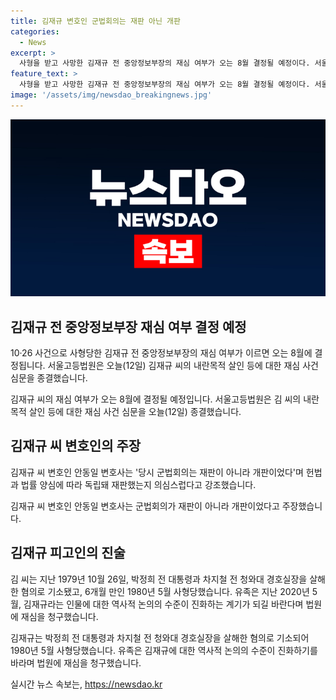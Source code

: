 ```yaml
---
title: 김재규 변호인 군법회의는 재판 아닌 개판
categories:
  - News
excerpt: >
  사형을 받고 사망한 김재규 전 중앙정보부장의 재심 여부가 오는 8월 결정될 예정이다. 서울고등법원은 김재규의 내란목적 살인 등에 대한 재심 사건 심문을 종결하며, 군법회의의 공정성을 의심하는 변호인의 주장과 김재규의 마지막 진술 등이 논란이 되고 있다. 김재규는 1979년에 박정희 대통령과 차지철 전 청와대 경호실장을 살해한 혐의로 사형을 받았으나, 유족은 재심을 청구하며 국내적인 주목을 받고 있다.
feature_text: >
  사형을 받고 사망한 김재규 전 중앙정보부장의 재심 여부가 오는 8월 결정될 예정이다. 서울고등법원은 김재규의 내란목적 살인 등에 대한 재심 사건 심문을 종결하며, 군법회의의 공정성을 의심하는 변호인의 주장과 김재규의 마지막 진술 등이 논란이 되고 있다. 김재규는 1979년에 박정희 대통령과 차지철 전 청와대 경호실장을 살해한 혐의로 사형을 받았으나, 유족은 재심을 청구하며 국내적인 주목을 받고 있다.
image: '/assets/img/newsdao_breakingnews.jpg'
---
```


<p><img src="/assets/img/newsdao_breakingnews.jpg" alt="firstkoreanews 속보" /></p>

<h2 data-ke-size="size26">김재규 전 중앙정보부장 재심 여부 결정 예정</h2>

<p data-ke-size="size16">10·26 사건으로 사형당한 김재규 전 중앙정보부장의 재심 여부가 이르면 오는 8월에 결정됩니다. 서울고등법원은 오늘(12일) 김재규 씨의 내란목적 살인 등에 대한 재심 사건 심문을 종결했습니다.</p>

<p data-ke-size="size16">김재규 씨의 재심 여부가 오는 8월에 결정될 예정입니다. 서울고등법원은 김 씨의 내란목적 살인 등에 대한 재심 사건 심문을 오늘(12일) 종결했습니다.</p>

<h2 data-ke-size="size26">김재규 씨 변호인의 주장</h2>

<p data-ke-size="size16">김재규 씨 변호인 안동일 변호사는 '당시 군법회의는 재판이 아니라 개판이었다'며 헌법과 법률 양심에 따라 독립돼 재판했는지 의심스럽다고 강조했습니다.</p>

<p data-ke-size="size16">김재규 씨 변호인 안동일 변호사는 군법회의가 재판이 아니라 개판이었다고 주장했습니다.</p>

<h2 data-ke-size="size26">김재규 피고인의 진술</h2>

<p data-ke-size="size16">김 씨는 지난 1979년 10월 26일, 박정희 전 대통령과 차지철 전 청와대 경호실장을 살해한 혐의로 기소됐고, 6개월 만인 1980년 5월 사형당했습니다. 유족은 지난 2020년 5월, 김재규라는 인물에 대한 역사적 논의의 수준이 진화하는 계기가 되길 바란다며 법원에 재심을 청구했습니다.</p>

<p data-ke-size="size16">김재규는 박정희 전 대통령과 차지철 전 청와대 경호실장을 살해한 혐의로 기소되어 1980년 5월 사형당했습니다. 유족은 김재규에 대한 역사적 논의의 수준이 진화하기를 바라며 법원에 재심을 청구했습니다.</p>
실시간 뉴스 속보는, <a href="https://newsdao.kr" rel="dofollow">https://newsdao.kr</a>


